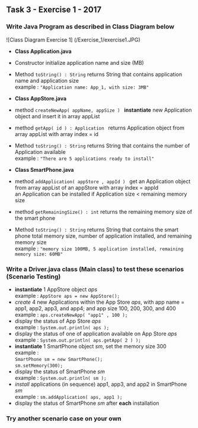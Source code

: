 ## Task 3 - Exercise 1 - 2017

### Write Java Program as described in Class Diagram below<br>
![Class Diagram Exercise 1] (/Exercise_1/exercise1.JPG) <br>

* **Class Application.java**
 * Constructor initialize application name and size (MB)
 * Method ```toString() : String``` 
    returns String that contains application name and application size <br>
    example : ```"Application name: App_1, with size: 3MB"``` <br>
   
* **Class AppStore.java**
 * method ```createNewApp( appName, appSize ) ``` 
    **instantiate** new Application object and insert it in array appList
 * method ```getApp( id ) : Application ``` 
    returns Application object from array appList with array index = id
 * Method ```toString() : String``` 
    returns String that contains the number of Application available<br>
    example : ```"There are 5 applications ready to install"``` <br>
	
* **Class SmartPhone.java**
 * method ```addApplication( appStore , appId ) ``` 
    get an Application object from array appList of an appStore with array index = appId<br>
	an Application can be installed if Application size < remaining memory size
 * method ```getRemainingSize() : int```
    returns the remaining memory size of the smart phone
 * Method ```toString() : String``` 
    returns String that contains the smart phone total memory size, number of application installed, and remaining memory size <br>
    example : ```"memory size 100MB, 5 application installed, remaining memory size: 60MB"``` <br>

### Write a Driver.java class (**Main class**) to test these scenarios<br> (**Scenario Testing**)
* **instantiate** 1 AppStore object _aps_<br>
	example : ```AppStore aps = new AppStore(); ```
* _create_ 4 new Applications within the App Store _aps_, with app name = app1, app2, app3, and app4; and app size 100, 200, 300, and 400<br>
	example : ```aps.createNewApp( "app1" , 100 ); ```
* display the status of App Store _aps_<br>
	example : ```System.out.println( aps );```
* display the status of one of application available on App Store _aps_<br>
	example : ```System.out.println( aps.getApp( 2 ) );```
* **instantiate** 1 SmartPhone object _sm_, set the memory size 300<br>
	example : <br>
        ```SmartPhone sm = new SmartPhone();```<br>
        ```sm.setMemory(300);```
* display the status of SmartPhone _sm_<br>
	example : ```System.out.println( sm ); ```
* _install_ applications (in sequence) app1, app3, and app2 in SmartPhone _sm_<br>
	example : ```sm.addApplication( aps, app1 ); ```
* display the status of SmartPhone _sm_ after **each** installation<br>

### Try another scenario case on your own
